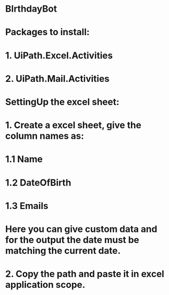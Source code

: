 # BIrthdayBot

# Packages to install:
# 1. UiPath.Excel.Activities
# 2. UiPath.Mail.Activities

# SettingUp the excel sheet:
# 1. Create a excel sheet, give the column names as: 
# 1.1 Name 
# 1.2 DateOfBirth
# 1.3 Emails 
# Here you can give custom data and for the output the date must be matching the current date.
# 2. Copy the path and paste it in excel application scope.
